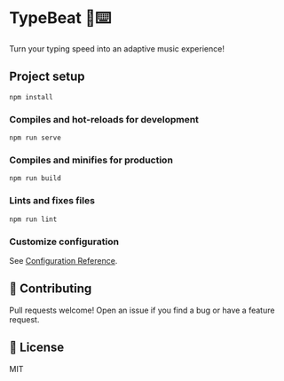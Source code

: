 # TypeBeat 🎵⌨️

Turn your typing speed into an adaptive music experience!

## Project setup
```
npm install
```

### Compiles and hot-reloads for development
```
npm run serve
```

### Compiles and minifies for production
```
npm run build
```

### Lints and fixes files
```
npm run lint
```

### Customize configuration
See [Configuration Reference](https://cli.vuejs.org/config/).


## 🤝 Contributing
Pull requests welcome! Open an issue if you find a bug or have a feature request.

## 📜 License
MIT